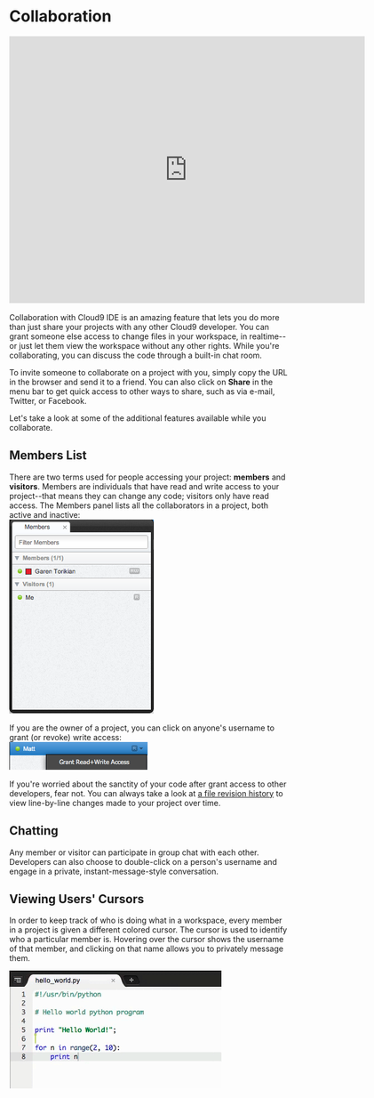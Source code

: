 # Collaboration

<iframe width="640" height="480" src="https://www.youtube.com/embed/V7Kx9Hd5EYY" frameborder="0" allowfullscreen></iframe>

Collaboration with Cloud9 IDE is an amazing feature that lets you do more than just share your projects with any other Cloud9 developer. You can grant someone else access to change files in your workspace, in realtime--or just let them view the workspace without any other rights. While you're collaborating, you can discuss the code through a built-in chat room.

To invite someone to collaborate on a project with you, simply copy the URL in the browser and send it to a friend. You can also click on **Share** in the menu bar to get quick access to other ways to share, such as via e-mail, Twitter, or Facebook.

Let's take a look at some of the additional features available while you collaborate.

## Members List

There are two terms used for people accessing your project: **members** and **visitors**. Members are individuals that have read and write access to your project--that means they can change any code; visitors only have read access. The Members panel lists all the collaborators in a project, both active and inactive:  
![The Members Panel](./resources/images/members_panel.png)

If you are the owner of a project, you can click on anyone's username to grant (or revoke) write access:  
![Granting write access](./resources/images/collab_grant_access.png)

If you're worried about the sanctity of your code after grant access to other developers, fear not. You can always take a look at [a file revision history](./revisions.html) to view line-by-line changes made to your project over time.

## Chatting

Any member or visitor can participate in group chat with each other. Developers can also choose to double-click on a person's username and engage in a private, instant-message-style conversation.

## Viewing Users' Cursors

In order to keep track of who is doing what in a workspace, every member in a project is given a different colored cursor. The cursor is used to identify who a particular member is. Hovering over the cursor shows the username of that member, and clicking on that name allows you to privately message them.

![Showing multiple cursors](./resources/anims/collab_multiuser_cursor.gif)